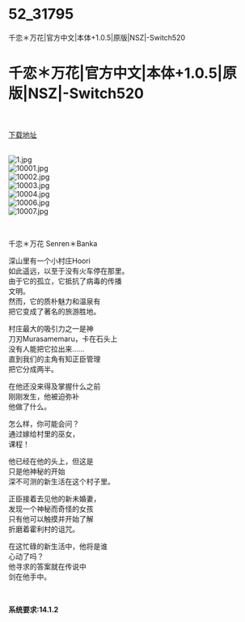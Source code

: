 # 52_31795
千恋＊万花|官方中文|本体+1.0.5|原版|NSZ|-Switch520
# 千恋＊万花|官方中文|本体+1.0.5|原版|NSZ|-Switch520
 <br/></br>
[下载地址](https://www.switch520.cc/article/31795 "下载地址")
<br/></br>

<p><img title="1.jpg" src="https://www.switch520.cc/muke_img/2022_05_26_5b7b52d706915.jpg" alt="1.jpg"><br>
<img title="10001.jpg" src="https://www.switch520.cc/muke_img/2022_05_26_8bf403c4fe0a2.jpg" alt="10001.jpg"><br>
<img title="10002.jpg" src="https://www.switch520.cc/muke_img/2022_05_26_59a3f0cd9bfe1.jpg" alt="10002.jpg"><br>
<img title="10003.jpg" src="https://www.switch520.cc/muke_img/2022_05_26_9edbacb025056.jpg" alt="10003.jpg"><br>
<img title="10004.jpg" src="https://www.switch520.cc/muke_img/2022_05_26_abaf07187ac6c.jpg" alt="10004.jpg"><br>
<img title="10006.jpg" src="https://www.switch520.cc/muke_img/2022_05_26_cd83adc170f46.jpg" alt="10006.jpg"><br>
<img title="10007.jpg" src="https://www.switch520.cc/muke_img/2022_05_26_4f44d20008ea0.jpg" alt="10007.jpg"></p>
<p>&nbsp;</p>
<p>千恋＊万花 Senren＊Banka</p>
<p>深山里有一个小村庄Hoori<br>
如此遥远，以至于没有火车停在那里。<br>
由于它的孤立，它抵抗了病毒的传播<br>
文明。<br>
然而，它的质朴魅力和温泉有<br>
把它变成了著名的旅游胜地。</p>
<p>村庄最大的吸引力之一是神<br>
刀刃Murasamemaru，卡在石头上<br>
没有人能把它拉出来……<br>
直到我们的主角有知正臣管理<br>
把它分成两半。</p>
<p>在他还没来得及掌握什么之前<br>
刚刚发生，他被迫弥补<br>
他做了什么。</p>
<p>怎么样，你可能会问？<br>
通过嫁给村里的巫女，<br>
课程！</p>
<p>他已经在他的头上，但这是<br>
只是他神秘的开始<br>
深不可测的新生活在这个村子里。</p>
<p>正臣接着去见他的新未婚妻，<br>
发现一个神秘而奇怪的女孩<br>
只有他可以触摸并开始了解<br>
折磨着霍利村的诅咒。</p>
<p>在这忙碌的新生活中，他将是谁<br>
心动了吗？<br>
他寻求的答案就在传说中<br>
剑在他手中。</p>
<p>&nbsp;</p>
<p><strong>系统要求:14.1.2</strong></p>



